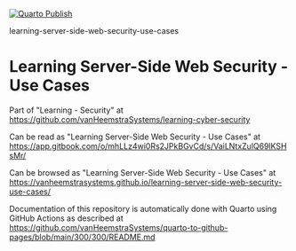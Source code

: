 [![Quarto Publish](https://github.com/vanHeemstraSystems/learning-server-side-web-security-use-cases/actions/workflows/publish.yml/badge.svg)](https://github.com/vanHeemstraSystems/learning-server-side-web-security-use-cases/actions/workflows/publish.yml)

learning-server-side-web-security-use-cases
# Learning Server-Side Web Security - Use Cases

Part of "Learning - Security" at https://github.com/vanHeemstraSystems/learning-cyber-security

Can be read as "Learning Server-Side Web Security - Use Cases" at https://app.gitbook.com/o/mhLLz4wi0Rs2JPkBGvCd/s/VaiLNtxZulQ69lKSHsMr/

Can be browsed as "Learning Server-Side Web Security - Use Cases" at https://vanheemstrasystems.github.io/learning-server-side-web-security-use-cases/

Documentation of this repository is automatically done with Quarto using GitHub Actions as described at https://github.com/vanHeemstraSystems/quarto-to-github-pages/blob/main/300/300/README.md
